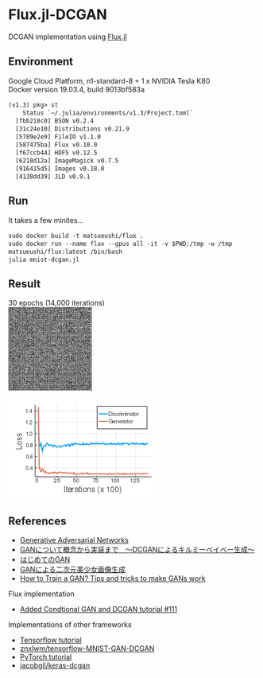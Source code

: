 Flux.jl-DCGAN
=============

DCGAN implementation using [Flux.jl](https://fluxml.ai/Flux.jl/stable/)


## Environment
Google Cloud Platform, n1-standard-8 + 1 x NVIDIA Tesla K80  
Docker version 19.03.4, build 9013bf583a

```shell
(v1.3) pkg> st
    Status `~/.julia/environments/v1.3/Project.toml`
  [fbb218c0] BSON v0.2.4
  [31c24e10] Distributions v0.21.9
  [5789e2e9] FileIO v1.1.0
  [587475ba] Flux v0.10.0
  [f67ccb44] HDF5 v0.12.5
  [6218d12a] ImageMagick v0.7.5
  [916415d5] Images v0.18.0
  [4138dd39] JLD v0.9.1
```

## Run
It takes a few minites...
```shell
sudo docker build -t matsueushi/flux . 
sudo docker run --name flux --gpus all -it -v $PWD:/tmp -w /tmp matsueushi/flux:latest /bin/bash
julia mnist-dcgan.jl
```

## Result
30 epochs (14,000 iterations)  
![Animation](https://github.com/matsueushi/fluxjl-dcgan/blob/media/media/anim.gif)

![Loss](https://github.com/matsueushi/fluxjl-dcgan/blob/media/media/loss.png)

## References
- [Generative Adversarial Networks](https://arxiv.org/abs/1406.2661)
- [GANについて概念から実装まで　～DCGANによるキルミーベイベー生成～](https://qiita.com/taku-buntu/items/0093a68bfae0b0ff879d)  
- [はじめてのGAN](https://elix-tech.github.io/ja/2017/02/06/gan.html)
- [GANによる二次元美少女画像生成](https://medium.com/@crosssceneofwindff/ganによる二次元美少女画像生成-33047bb586a0)
- [How to Train a GAN? Tips and tricks to make GANs work](https://github.com/soumith/ganhacks)

Flux implementation
- [Added Condtional GAN and DCGAN tutorial #111](https://github.com/FluxML/model-zoo/pull/111)
  
Implementations of other frameworks
 - [Tensorflow tutorial](https://www.tensorflow.org/tutorials/generative/dcgan)
 - [znxlwm/tensorflow-MNIST-GAN-DCGAN](https://github.com/znxlwm/tensorflow-MNIST-GAN-DCGAN)
 - [PyTorch tutorial](https://pytorch.org/tutorials/beginner/dcgan_faces_tutorial.html)
 - [jacobgil/keras-dcgan](https://github.com/jacobgil/keras-dcgan)